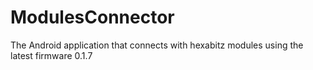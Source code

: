 # ModulesConnector

The Android application that connects with hexabitz modules using the latest firmware 0.1.7
